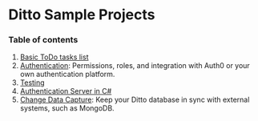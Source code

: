 # Ditto Sample Projects


### Table of contents

1. [Basic ToDo tasks list](/tasks)
1. [Authentication](https://github.com/getditto/sample-authentication-permissions): Permissions, roles, and integration with Auth0 or your own authentication platform.
1. [Testing](/testing)
1. [Authentication Server in C#](/c-sharp-server)
1. [Change Data Capture](https://github.com/getditto/external-sync): Keep your Ditto database in sync with external systems, such as MongoDB.

